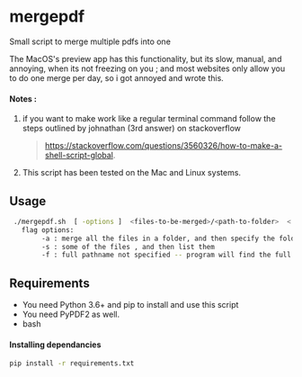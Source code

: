 # mergepdf
Small script to merge multiple pdfs into one

The MacOS's preview app has this functionality, but its slow, manual, and annoying, when its not freezing on you ; and most websites only allow you to do one merge per day, so i got annoyed and wrote this. 

#### Notes :
  1. if you want to make work like a regular terminal command follow the steps outlined by johnathan (3rd answer) on stackoverflow 
     > https://stackoverflow.com/questions/3560326/how-to-make-a-shell-script-global.
  2. This script has been tested on the Mac and Linux systems.

## Usage
```sh
 ./mergepdf.sh  [ -options ]  <files-to-be-merged>/<path-to-folder>  < name-for-output-file >
   flag options: 
        -a : merge all the files in a folder, and then specify the folder. For current directory use .        (TODO - the default is the current folder)
        -s : some of the files , and then list them                                                           (TODO - the default is -s, with the first 2+ file names assumed to be the onesto be merged and last being the name-of-output-file)
        -f : full pathname not specified -- program will find the full filepath for all files ( if they exist )
```

## Requirements

- You need Python 3.6+ and pip to install and use this script
- You need PyPDF2 as well.
- bash

#### Installing dependancies 
```sh
pip install -r requirements.txt
```

